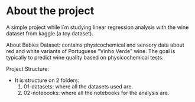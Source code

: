 # About the project

A simple project while i´m studying linear regression analysis with the wine dataset from kaggle (a toy dataset). 

About Babies Dataset: contains physicochemical and sensory data about red and white variants of Portuguese "Vinho Verde" wine. The goal is typically to predict wine quality based on physicochemical tests.

Project Structure: 
 - It is structure on 2 folders:
    1. 01-datasets: where all the datasets used are. 
    2. 02-notebooks: where all the notebooks for the analysis are. 